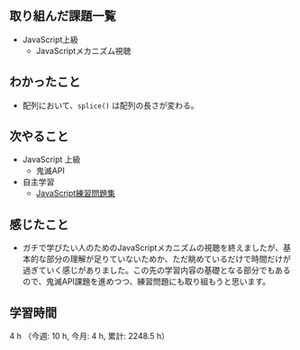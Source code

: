 ## 取り組んだ課題一覧
- JavaScript上級
    - JavaScriptメカニズム視聴    

## わかったこと
- 配列において、`splice()` は配列の長さが変わる。

## 次やること
- JavaScript 上級
    - 鬼滅API
- 自主学習
    - [JavaScript練習問題集](https://gist.github.com/kenmori/1961ce0140dc3307a0e641c8dde6701d)
    
## 感じたこと
- ガチで学びたい人のためのJavaScriptメカニズムの視聴を終えましたが、基本的な部分の理解が足りていないためか、ただ眺めているだけで時間だけが過ぎていく感じがありました。この先の学習内容の基礎となる部分でもあるので、鬼滅API課題を進めつつ、練習問題にも取り組もうと思います。    

## 学習時間
4 h （今週: 10 h, 今月: 4 h, 累計: 2248.5 h）